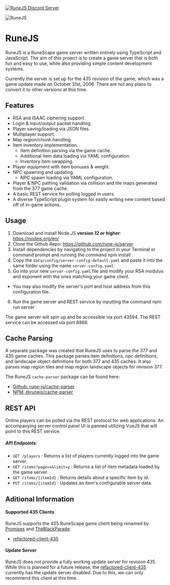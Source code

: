 [![RuneJS Discord Server](https://img.shields.io/discord/678751302297059336?label=RuneJS%20Discord&logo=discord)](https://discord.gg/5P74nSh)


![RuneJS](https://i.imgur.com/osF9OSD.png)

# RuneJS

RuneJS is a RuneScape game server written entirely using TypeScript and JavaScript. The aim of this project is to create a game server that is both fun and easy to use, while also providing simple content development systems.

Currently the server is set up for the 435 revision of the game, which was a game update made on October 31st, 2006. There are not any plans to convert it to other versions at this time.

## Features

- RSA and ISAAC ciphering support.
- Login & input/output packet handling.
- Player saving/loading via JSON files.
- Multiplayer support.
- Map region/chunk handling.
- Item inventory implementation.
  - Item definition parsing via the game cache.
  - Additional item data loading via YAML configuration.
  - Inventory item swapping.
- Player equipment with item bonuses & weight.
- NPC spawning and updating.
  - NPC spawn loading via YAML configuration.
- Player & NPC pathing validation via collision and tile maps generated from the 377 game cache.
- A basic REST service for polling logged in users.
- A diverse TypeScript plugin system for easily writing new content based off of in-game actions.

## Usage

1. Download and install Node.JS **version 12 or higher**: https://nodejs.org/en/
2. Clone the Github Repo: https://github.com/rune-js/server
3. Install dependencies by navigating to the project in your Terminal or command prompt and running the command npm install
4. Copy the `data/config/server-config-default.yaml` and paste it into the same folder using the name `server-config.yaml`. 
5. Go into your new `server-config.yaml` file and modify your RSA modulus and exponent with the ones matching your game client.
  - You may also modify the server's port and host address from this configuration file.
6. Run the game server and REST service by inputting the command npm run server

The game server will spin up and be accessible via port 43594. The REST service can be accessed via port 8888.

## Cache Parsing

A separate package was created that RuneJS uses to parse the 377 and 435 game caches. This package parses item definitions, npc definitions, and landscape object definitions for both 377 and 435 caches. It also parses map region tiles and map region landscape objects for revision 377. 

The RuneJS `cache-parser` package can be found here:

- [Github: rune-js/cache-parser](https://github.com/rune-js/cache-parser)
- [NPM: @runejs/cache-parser](https://www.npmjs.com/package/@runejs/cache-parser)

## REST API

Online players can be polled via the REST protocol for web applications. An accompanying server control panel UI is panned utilizing VueJS that will point to this REST service.

##### API Endpoints:

- `GET /players` : Returns a list of players currently logged into the game server.
- `GET /items?page=x&limit=y` : Returns a list of item metadata loaded by the game server.
- `GET /items/{itemId}` : Returns details about a specific item by id.
- `PUT /items/{itemId}` : Updates an item's configurable server data.

## Aditional Information

#### Supported 435 Clients

RuneJS supports the 435 RuneScape game client being renamed by [Promises](https://github.com/Promises) and [TheBlackParade](https://github.com/TheBlackParade):

- [refactored-client-435](https://github.com/Promises/refactored-client-435)

#### Update Server

RuneJS does not provide a fully working update server for revision 435. While this is planned for a future release, the [refactored-client-435](https://github.com/Promises/refactored-client-435) currently has the update server disabled. Due to this, we can only recommend this client at this time.
